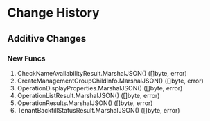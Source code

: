 # Change History

## Additive Changes

### New Funcs

1. CheckNameAvailabilityResult.MarshalJSON() ([]byte, error)
1. CreateManagementGroupChildInfo.MarshalJSON() ([]byte, error)
1. OperationDisplayProperties.MarshalJSON() ([]byte, error)
1. OperationListResult.MarshalJSON() ([]byte, error)
1. OperationResults.MarshalJSON() ([]byte, error)
1. TenantBackfillStatusResult.MarshalJSON() ([]byte, error)
